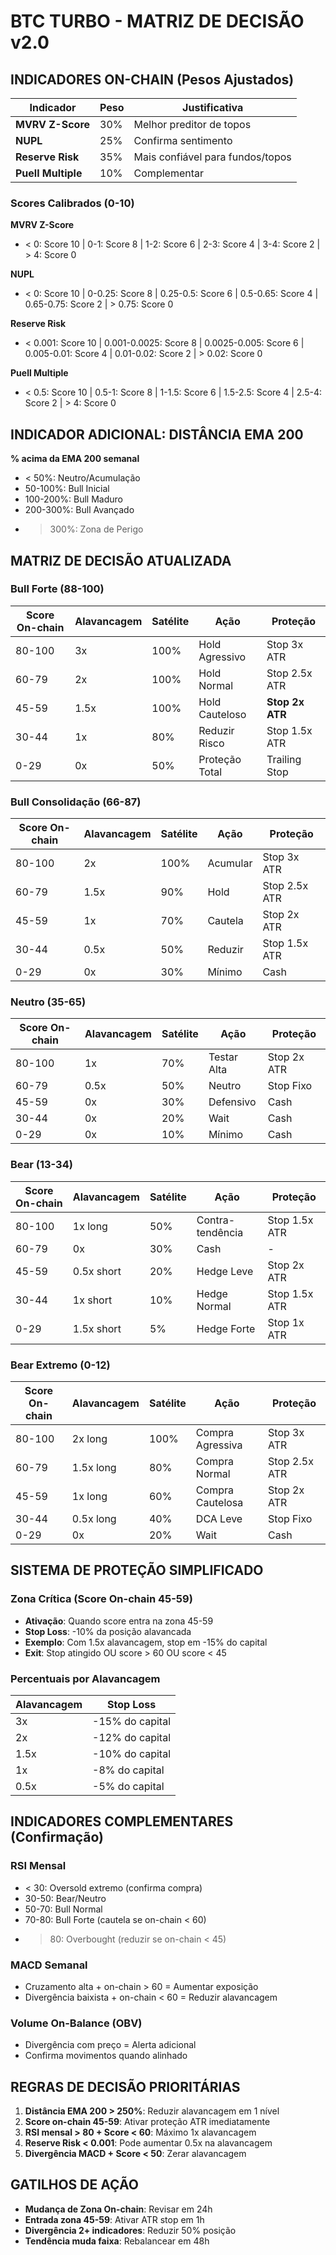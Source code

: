 # BTC TURBO - MATRIZ DE DECISÃO v2.0

## INDICADORES ON-CHAIN (Pesos Ajustados)

| Indicador | Peso | Justificativa |
|-----------|------|---------------|
| **MVRV Z-Score** | 30% | Melhor preditor de topos |
| **NUPL** | 25% | Confirma sentimento |
| **Reserve Risk** | 35% | Mais confiável para fundos/topos |
| **Puell Multiple** | 10% | Complementar |

### Scores Calibrados (0-10)

**MVRV Z-Score**
- < 0: Score 10 | 0-1: Score 8 | 1-2: Score 6 | 2-3: Score 4 | 3-4: Score 2 | > 4: Score 0

**NUPL** 
- < 0: Score 10 | 0-0.25: Score 8 | 0.25-0.5: Score 6 | 0.5-0.65: Score 4 | 0.65-0.75: Score 2 | > 0.75: Score 0

**Reserve Risk**
- < 0.001: Score 10 | 0.001-0.0025: Score 8 | 0.0025-0.005: Score 6 | 0.005-0.01: Score 4 | 0.01-0.02: Score 2 | > 0.02: Score 0

**Puell Multiple**
- < 0.5: Score 10 | 0.5-1: Score 8 | 1-1.5: Score 6 | 1.5-2.5: Score 4 | 2.5-4: Score 2 | > 4: Score 0

## INDICADOR ADICIONAL: DISTÂNCIA EMA 200

**% acima da EMA 200 semanal**
- < 50%: Neutro/Acumulação
- 50-100%: Bull Inicial 
- 100-200%: Bull Maduro
- 200-300%: Bull Avançado
- > 300%: Zona de Perigo

## MATRIZ DE DECISÃO ATUALIZADA

### Bull Forte (88-100)

| Score On-chain | Alavancagem | Satélite | Ação | Proteção |
|----------------|-------------|----------|------|----------|
| 80-100 | 3x | 100% | Hold Agressivo | Stop 3x ATR |
| 60-79 | 2x | 100% | Hold Normal | Stop 2.5x ATR |
| 45-59 | 1.5x | 100% | Hold Cauteloso | **Stop 2x ATR** |
| 30-44 | 1x | 80% | Reduzir Risco | Stop 1.5x ATR |
| 0-29 | 0x | 50% | Proteção Total | Trailing Stop |

### Bull Consolidação (66-87)

| Score On-chain | Alavancagem | Satélite | Ação | Proteção |
|----------------|-------------|----------|------|----------|
| 80-100 | 2x | 100% | Acumular | Stop 3x ATR |
| 60-79 | 1.5x | 90% | Hold | Stop 2.5x ATR |
| 45-59 | 1x | 70% | Cautela | Stop 2x ATR |
| 30-44 | 0.5x | 50% | Reduzir | Stop 1.5x ATR |
| 0-29 | 0x | 30% | Mínimo | Cash |

### Neutro (35-65)

| Score On-chain | Alavancagem | Satélite | Ação | Proteção |
|----------------|-------------|----------|------|----------|
| 80-100 | 1x | 70% | Testar Alta | Stop 2x ATR |
| 60-79 | 0.5x | 50% | Neutro | Stop Fixo |
| 45-59 | 0x | 30% | Defensivo | Cash |
| 30-44 | 0x | 20% | Wait | Cash |
| 0-29 | 0x | 10% | Mínimo | Cash |

### Bear (13-34)

| Score On-chain | Alavancagem | Satélite | Ação | Proteção |
|----------------|-------------|----------|------|----------|
| 80-100 | 1x long | 50% | Contra-tendência | Stop 1.5x ATR |
| 60-79 | 0x | 30% | Cash | - |
| 45-59 | 0.5x short | 20% | Hedge Leve | Stop 2x ATR |
| 30-44 | 1x short | 10% | Hedge Normal | Stop 1.5x ATR |
| 0-29 | 1.5x short | 5% | Hedge Forte | Stop 1x ATR |

### Bear Extremo (0-12)

| Score On-chain | Alavancagem | Satélite | Ação | Proteção |
|----------------|-------------|----------|------|----------|
| 80-100 | 2x long | 100% | Compra Agressiva | Stop 3x ATR |
| 60-79 | 1.5x long | 80% | Compra Normal | Stop 2.5x ATR |
| 45-59 | 1x long | 60% | Compra Cautelosa | Stop 2x ATR |
| 30-44 | 0.5x long | 40% | DCA Leve | Stop Fixo |
| 0-29 | 0x | 20% | Wait | Cash |

## SISTEMA DE PROTEÇÃO SIMPLIFICADO

### Zona Crítica (Score On-chain 45-59)
- **Ativação**: Quando score entra na zona 45-59
- **Stop Loss**: -10% da posição alavancada
- **Exemplo**: Com 1.5x alavancagem, stop em -15% do capital
- **Exit**: Stop atingido OU score > 60 OU score < 45

### Percentuais por Alavancagem
| Alavancagem | Stop Loss |
|-------------|-----------|
| 3x | -15% do capital |
| 2x | -12% do capital |
| 1.5x | -10% do capital |
| 1x | -8% do capital |
| 0.5x | -5% do capital |

## INDICADORES COMPLEMENTARES (Confirmação)

### RSI Mensal
- < 30: Oversold extremo (confirma compra)
- 30-50: Bear/Neutro
- 50-70: Bull Normal
- 70-80: Bull Forte (cautela se on-chain < 60)
- > 80: Overbought (reduzir se on-chain < 45)

### MACD Semanal
- Cruzamento alta + on-chain > 60 = Aumentar exposição
- Divergência baixista + on-chain < 60 = Reduzir alavancagem

### Volume On-Balance (OBV)
- Divergência com preço = Alerta adicional
- Confirma movimentos quando alinhado

## REGRAS DE DECISÃO PRIORITÁRIAS

1. **Distância EMA 200 > 250%**: Reduzir alavancagem em 1 nível
2. **Score on-chain 45-59**: Ativar proteção ATR imediatamente
3. **RSI mensal > 80 + Score < 60**: Máximo 1x alavancagem
4. **Reserve Risk < 0.001**: Pode aumentar 0.5x na alavancagem
5. **Divergência MACD + Score < 50**: Zerar alavancagem

## GATILHOS DE AÇÃO

- **Mudança de Zona On-chain**: Revisar em 24h
- **Entrada zona 45-59**: Ativar ATR stop em 1h
- **Divergência 2+ indicadores**: Reduzir 50% posição
- **Tendência muda faixa**: Rebalancear em 48h